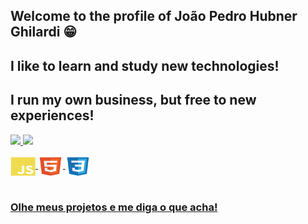 ## Welcome to the profile of João Pedro Hubner Ghilardi 😁
## I like to learn and study new technologies!
## I run my own business, but free to new experiences!

 <div>
   <a href="https://github.com/DevJeipi">
   <img height="180em" src="https://github-readme-stats.vercel.app/api?username=DevJeipi&show_icons=true&theme=merko&include_all_commits=true&count_private=true"/>
   <img height="180em" src="https://github-readme-stats.vercel.app/api/top-langs/?username=DevJeipi&layout=compact&langs_count=6&theme=merko"/>
</div>
    
<div style="display: inline_block"><br>
  <img align="center" alt="Js" height="30" width="40" src="https://raw.githubusercontent.com/devicons/devicon/master/icons/javascript/javascript-plain.svg">
  <img align="center" alt="HTML" height="30" width="40" src="https://raw.githubusercontent.com/devicons/devicon/master/icons/html5/html5-original.svg">
  <img align="center" alt="CSS" height="30" width="40" src="https://raw.githubusercontent.com/devicons/devicon/master/icons/css3/css3-original.svg">
</div>
 
<br>
 
### Olhe meus projetos e me diga o que acha!
